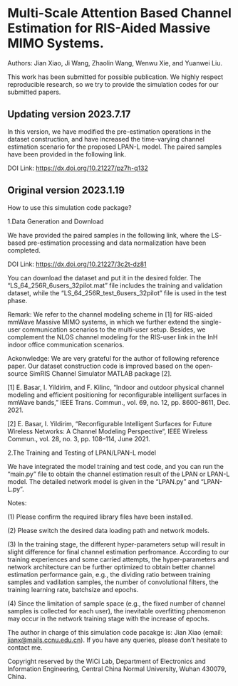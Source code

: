 # Multi-Scale Attention Based Channel Estimation for RIS-Aided Massive MIMO Systems.
Authors: Jian Xiao, Ji Wang, Zhaolin Wang, Wenwu Xie, and Yuanwei Liu.

This work has been submitted for possible publication. We highly respect reproducible research, so we try to provide the simulation codes for our submitted papers.


## Updating version 2023.7.17 
In this version, we have modified the pre-estimation operations in the dataset construction, and have increased the time-varying channel estimation scenario for the proposed LPAN-L model. The paired samples have been provided in the following link.

DOI Link: https://dx.doi.org/10.21227/pz7h-q132



## Original version 2023.1.19

How to use this simulation code package?

1.Data Generation and Download

We have provided the paired samples in the following link, where the LS-based pre-estimation processing and data normalization have been completed.

DOI Link: https://dx.doi.org/10.21227/3c2t-dz81

You can download the dataset and put it in the desired folder. The “LS_64_256R_6users_32pilot.mat” file includes the training and validation dataset, while the “LS_64_256R_test_6users_32pilot” file is used in the test phase.

Remark: We refer to the channel modeling scheme in [1] for RIS-aided mmWave Massive MIMO systems, in which we further extend the single-user communication scenarios to the multi-user setup. Besides, we complement the NLOS channel modeling for the RIS-user link in the InH indoor office communication scenarios. 

Ackonwledge: We are very grateful for the author of following reference paper. Our dataset construction code is improved based on the open-source SimRIS Channel Simulator MATLAB package [2]. 

[1] E. Basar, I. Yildirim, and F. Kilinc, “Indoor and outdoor physical channel modeling and efficient positioning for reconfigurable intelligent surfaces in mmWave bands,” IEEE Trans. Commun., vol. 69, no. 12, pp. 8600-8611, Dec. 2021.

[2] E. Basar, I. Yildirim, “Reconfigurable Intelligent Surfaces for Future Wireless Networks: A Channel Modeling Perspective“, IEEE Wireless Commun., vol. 28, no. 3, pp. 108–114, June 2021.

2.The Training and Testing of LPAN/LPAN-L model

We have integrated the model training and test code, and you can run the “main.py” file to obtain the channel estimation result of the LPAN or LPAN-L model. The detailed network model is given in the “LPAN.py” and “LPAN-L.py”.

Notes: 

(1)	Please confirm the required library files have been installed.

(2)	Please switch the desired data loading path and network models.

(3) In the training stage, the different hyper-parameters setup will result in slight difference for final channel estimation perfromance. According to our training experiences and some carried attempts, the hyper-parameters and network architecture can be further optimized to obtain better channel estimation performance gain, e.g., the dividing ratio between training samples and vadilation samples, the number of convolutional filters, the training learning rate, batchsize and epochs.

(4) Since the limitation of sample space (e.g., the fixed number of channel samples is collected for each user), the inevitable overfitting phenomenon may occur in the network training stage with the increase of epochs.

The author in charge of this simulation code pacakge is: Jian Xiao (email: jianx@mails.ccnu.edu.cn). If you have any queries, please don’t hesitate to contact me.

Copyright reserved by the WiCi Lab, Department of Electronics and Information Engineering, Central China Normal University, Wuhan 430079, China.
